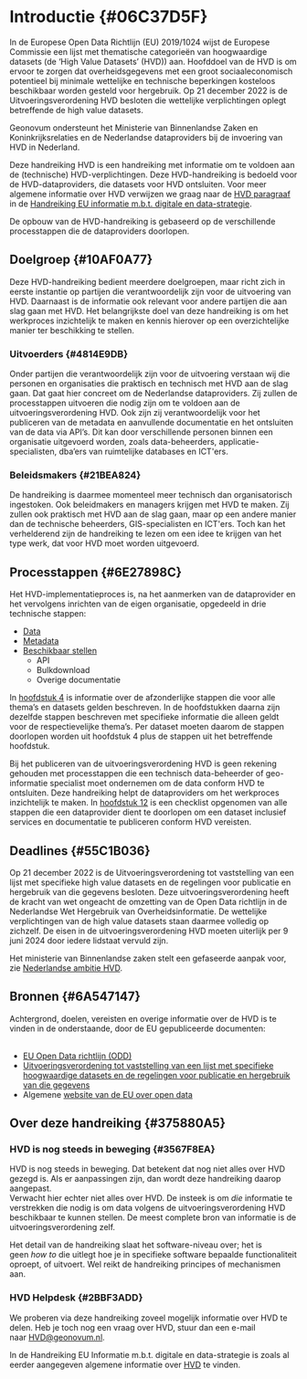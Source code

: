 # Introductie {#06C37D5F}

In de Europese Open Data Richtlijn (EU) 2019/1024 wijst de Europese Commissie een lijst met thematische categorieën van hoogwaardige datasets (de ‘High Value Datasets’ (HVD)) aan. Hoofddoel van de HVD is om ervoor te zorgen dat overheidsgegevens met een groot sociaaleconomisch potentieel bij minimale wettelijke en technische beperkingen kosteloos beschikbaar worden gesteld voor hergebruik. Op 21 december 2022 is de Uitvoeringsverordening HVD besloten die wettelijke verplichtingen oplegt betreffende de high value datasets.<br/>

Geonovum ondersteunt het Ministerie van Binnenlandse Zaken en Koninkrijksrelaties en de Nederlandse dataproviders bij de invoering van HVD in Nederland.<br/>

Deze handreiking HVD is een handreiking met informatie om te voldoen aan de (technische) HVD-verplichtingen. Deze HVD-handreiking is bedoeld voor de HVD-dataproviders, die datasets voor HVD ontsluiten. Voor meer algemene informatie over HVD verwijzen we graag naar de <a href='https://docs.geostandaarden.nl/eu/handreiking-EU-informatie/#high-value-data-lijst' target='_blank'>HVD paragraaf</a> in de <a href='https://docs.geostandaarden.nl/eu/handreiking-EU-informatie/' target='_blank'>Handreiking EU informatie m.b.t. digitale en data-strategie</a>.<br/>

De opbouw van de HVD-handreiking is gebaseerd op de verschillende processtappen die de dataproviders doorlopen. <br/>
## Doelgroep {#10AF0A77}

Deze HVD-handreiking bedient meerdere doelgroepen, maar richt zich in eerste instantie op partijen die verantwoordelijk zijn voor de uitvoering van HVD. Daarnaast is de informatie ook relevant voor andere partijen die aan slag gaan met HVD. Het belangrijkste doel van deze handreiking is om het werkproces inzichtelijk te maken en kennis hierover op een overzichtelijke manier ter beschikking te stellen.<br/>
### Uitvoerders {#4814E9DB}

Onder partijen die verantwoordelijk zijn voor de uitvoering verstaan wij die personen en organisaties die praktisch en technisch met HVD aan de slag gaan. Dat gaat hier concreet om de Nederlandse dataproviders. Zij zullen de processtappen uitvoeren die nodig zijn om te voldoen aan de uitvoeringsverordening HVD. Ook zijn zij verantwoordelijk voor het publiceren van de metadata en aanvullende documentatie en het ontsluiten van de data via API’s. Dit kan door verschillende personen binnen een organisatie uitgevoerd worden, zoals data-beheerders, applicatie-specialisten, dba’ers van ruimtelijke databases en ICT'ers.<br/>
### Beleidsmakers {#21BEA824}

De handreiking is daarmee momenteel meer technisch dan organisatorisch ingestoken. Ook beleidmakers en managers krijgen met HVD te maken. Zij zullen ook praktisch met HVD aan de slag gaan, maar op een andere manier dan de technische beheerders, GIS-specialisten en ICT'ers. Toch kan het verhelderend zijn de handreiking te lezen om een idee te krijgen van het type werk, dat voor HVD moet worden uitgevoerd.<br/>
## Processtappen {#6E27898C}

Het HVD-implementatieproces is, na het aanmerken van de dataprovider en het vervolgens inrichten van de eigen organisatie, opgedeeld in drie technische stappen:<br/>

<ul><li><a href='#37B269C7'>Data</a></li>
<li><a href='#650CD6EF'>Metadata</a></li>
<li><a href='#37E1B35B'>Beschikbaar stellen</a>
  <ul><li>API</li>
  <li>Bulkdownload</li>
  <li>Overige documentatie</li></ul>
</li>
</ul>

In <a href='#207C051B'>hoofdstuk 4</a> is informatie over de afzonderlijke stappen die voor alle thema’s en datasets gelden beschreven. In de hoofdstukken daarna zijn dezelfde stappen beschreven met specifieke informatie die alleen geldt voor de respectievelijke thema’s. Per dataset moeten daarom de stappen doorlopen worden uit hoofdstuk 4 plus de stappen uit het betreffende hoofdstuk.<br/>

Bij het publiceren van de uitvoeringsverordening HVD is geen rekening gehouden met processtappen die een technisch data-beheerder of geo-informatie specialist moet ondernemen om de data conform HVD te ontsluiten. Deze handreiking helpt de dataproviders om het werkproces inzichtelijk te maken. In <a href='#2831FFFB'>hoofdstuk 12</a> is een checklist opgenomen van alle stappen die een dataprovider dient te doorlopen om een dataset inclusief services en documentatie te publiceren conform HVD vereisten.

## Deadlines {#55C1B036}

Op 21 december 2022 is de Uitvoeringsverordening tot vaststelling van een lijst met specifieke high value datasets en de regelingen voor publicatie en hergebruik van die gegevens besloten. Deze uitvoeringsverordening heeft de kracht van wet ongeacht de omzetting van de Open Data richtlijn in de Nederlandse Wet Hergebruik van Overheidsinformatie. De wettelijke verplichtingen van de high value datasets staan daarmee volledig op zichzelf. De eisen in de uitvoeringsverordening HVD moeten uiterlijk per 9 juni 2024 door iedere lidstaat vervuld zijn. <br/>

Het ministerie van Binnenlandse zaken stelt een gefaseerde aanpak voor, zie <a href='#3280DEA1'>Nederlandse ambitie HVD</a>.

## Bronnen {#6A547147}

Achtergrond, doelen, vereisten en overige informatie over de HVD is te vinden in de onderstaande, door de EU gepubliceerde documenten:<br/>
<br/>
<ul><li><a href='https://eur-lex.europa.eu/legal-content/NL/TXT/HTML/?uri=CELEX:32019L1024' target='_blank'>EU Open Data richtlijn (ODD)</a></li>
<li><a href='https://eur-lex.europa.eu/legal-content/NL/TXT/HTML/?uri=CELEX:32023R0138' target='_blank'>Uitvoeringsverordening tot vaststelling van een lijst met specifieke hoogwaardige datasets en de regelingen voor publicatie en hergebruik van die gegevens</a></li>
<li>Algemene <a href='https://data.europa.eu/nl' target='_blank'>website van de EU over open data</a></li>
</ul>

## Over deze handreiking {#375880A5}

### HVD is nog steeds in beweging {#3567F8EA}

HVD is nog steeds in beweging. Dat betekent dat nog niet alles over HVD gezegd is. Als er aanpassingen zijn, dan wordt deze handreiking daarop aangepast.<br/>
Verwacht hier echter niet alles over HVD. De insteek is om <i>die</i> informatie te verstrekken die nodig is om data volgens de uitvoeringsverordening HVD beschikbaar te kunnen stellen. De meest complete bron van informatie is de uitvoeringsverordening zelf. <br/>

Het detail van de handreiking slaat het software-niveau over; het is geen <i>how to</i> die uitlegt hoe je in specifieke software bepaalde functionaliteit oproept, of uitvoert. Wel reikt de handreiking principes of mechanismen aan.

### HVD Helpdesk {#2BBF3ADD}

We proberen via deze handreiking zoveel mogelijk informatie over HVD te delen. Heb je toch nog een vraag over HVD, stuur dan een e-mail naar <a href='mailto:HVD@geonovum.nl' target='_blank'>HVD@geonovum.nl</a>.<br/>

In de Handreiking EU Informatie m.b.t. digitale en data-strategie is zoals al eerder aangegeven algemene informatie over <a href='https://docs.geostandaarden.nl/eu/handreiking-EU-informatie/#high-value-data-lijst' target='_blank'>HVD</a> te vinden.

